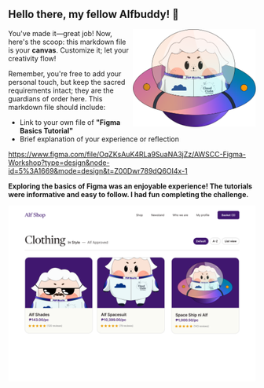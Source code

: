 ## Hello there, my fellow Alfbuddy! 💖

<img align="right" width="250px" src="../../assets/alf/alf-ufo.png">

You've made it—great job! Now, here's the scoop: this markdown file is your **canvas**. Customize it; let your creativity flow!

Remember, you're free to add your personal touch, but keep the sacred requirements intact; they are the guardians of order here. This markdown file should include:
- Link to your own file of **"Figma Basics Tutorial"**
- Brief explanation of your experience or reflection

https://www.figma.com/file/OqZKsAuK4RLa9SuaNA3jZz/AWSCC-Figma-Workshop?type=design&node-id=5%3A1669&mode=design&t=Z00Dwr789dQ6OI4x-1

**Exploring the basics of Figma was an enjoyable experience! The tutorials were informative and easy to follow. I had fun completing the challenge.**

![OUTPUT](<../../images/Product page.png>)
